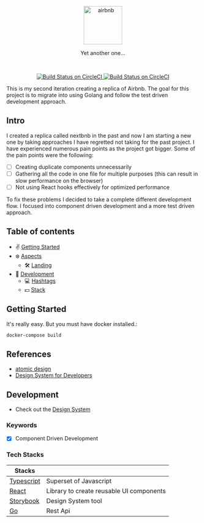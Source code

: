 <p align="center">
    <img src="https://user-images.githubusercontent.com/43525282/86524021-e1d52400-be29-11ea-9943-6affd2b8038c.png" alt="airbnb" width="100" />
</p>

<p align="center">Yet another one...</p>

<br/>

<p align="center">
  <a href="https://circleci.com/gh/kokiebisu/gobnb">
    <img src="https://circleci.com/gh/kokiebisu/gobnb.svg?style=shield" alt="Build Status on CircleCI" />
  </a>
  <a href="https://gobnb-storybook.netlify.app/">
    <img src="https://cdn.jsdelivr.net/gh/storybookjs/brand@master/badge/badge-storybook.svg" alt="Build Status on CircleCI" />
  </a>
  <br/>
</p>

This is my second iteration creating a replica of Airbnb. 
The goal for this project is to migrate into using Golang and follow the test driven development approach.

## Intro

I created a replica called nextbnb in the past and now I am starting a new one by taking approaches I have regretted not taking for the past project. I have experienced numerous pain points as the project got bigger. Some of the pain points were the following:
- [ ] Creating duplicate components unnecessarily
- [ ] Gathering all the code in one file for multiple purposes (this can result in slow performance on the browser)
- [ ] Not using React hooks effectively for optimized performance

To fix these problems I decided to take a complete different development flow. I focused into component driven development and a more test driven approach. 


## Table of contents

- ✌️ [Getting Started](#getting-started)
- ❄️ [Aspects](#aspects)
  - 🛠 [Landing](#landing)
- 👏 [Development](#technology)
  - 💻 [Hashtags](#hashtags)
  - 💵 [Stack](#backers)

## Getting Started

It's really easy. But you must have docker installed.:

```sh
docker-compose build
```

## References
 - [atomic design](https://bradfrost.com/blog/post/atomic-web-design/)
 - [Design System for Developers](https://www.learnstorybook.com/design-systems-for-developers/)

## Development
 - Check out the [Design System](https://gobnb-storybook.netlify.app)

### Keywords
- [x] Component Driven Development 

### Tech Stacks

| Stacks                                      |                                                                            |
| ------------------------------------------- | -------------------------------------------------------------------------- |
| [Typescript](https://www.typescriptlang.org)| Superset of Javascript                                                   |
| [React](https://reactjs.org)                | Library to create reusable UI components                      |
| [Storybook](https://storybook.js.org)       | Design System tool                                                       |
| [Go](https://golang.org)                    | Rest Api

